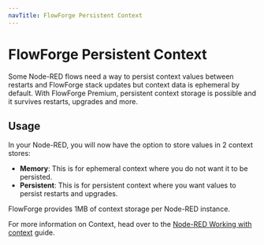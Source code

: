 ```yaml
---
navTitle: FlowForge Persistent Context
---
```


# FlowForge Persistent Context

Some Node-RED flows need a way to persist context values between restarts and FlowForge stack 
updates but context data is ephemeral by default. With FlowForge Premium, persistent context 
storage is possible and it survives restarts, upgrades and more.

## Usage

In your Node-RED, you will now have the option to store values in 2 context stores:
* **Memory**: This is for ephemeral context where you do not want it to be persisted.
* **Persistent**: This is for persistent context where you want values to persist restarts and upgrades.

FlowForge provides 1MB of context storage per Node-RED instance.

For more information on Context, head over to the [Node-RED Working with context](https://nodered.org/docs/user-guide/context) guide.
